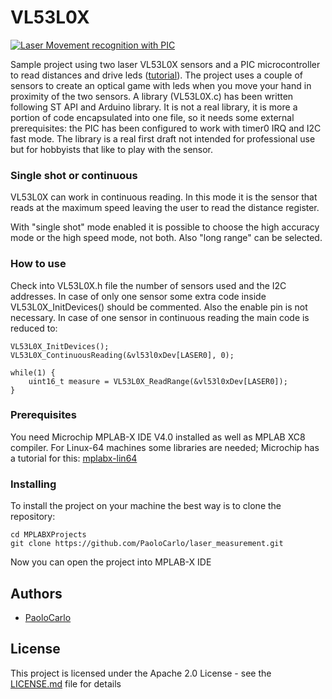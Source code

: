 # VL53L0X

[![Laser Movement recognition with PIC](https://img.youtube.com/vi/rw44PFi9w5A/0.jpg)](https://www.youtube.com/watch?v=rw44PFi9w5A)

Sample project using two laser VL53L0X sensors and a PIC microcontroller to read distances and drive leds ([tutorial](http://www.paolocarlobernardi.it/index.php/en/embedded-en)).
The project uses a couple of sensors to create an optical game with leds when you move your hand in proximity of the two sensors.
A library (VL53L0X.c) has been written following ST API and Arduino library. It is not a real library, it is more a portion of code encapsulated into one file, so it needs some external prerequisites: the PIC has been configured to work with timer0 IRQ and I2C fast mode.
The library is a real first draft not intended for professional use but for hobbyists that like to play with the sensor.

### Single shot or continuous
VL53L0X can work in continuous reading. In this mode it is the sensor that reads at the maximum speed leaving the user to read the distance register.

With "single shot" mode enabled it is possible to choose the high accuracy mode or the high speed mode, not both. Also "long range" can be selected.

### How to use
Check into VL53L0X.h file the number of sensors used and the I2C addresses.
In case of only one sensor some extra code inside VL53L0X_InitDevices() should be commented. Also the enable pin is not necessary.
In case of one sensor in continuous reading the main code is reduced to:

```
VL53L0X_InitDevices();
VL53L0X_ContinuousReading(&vl53l0xDev[LASER0], 0);

while(1) {
    uint16_t measure = VL53L0X_ReadRange(&vl53l0xDev[LASER0]);
}
```

### Prerequisites

You need Microchip MPLAB-X IDE V4.0 installed as well as MPLAB XC8 compiler.
For Linux-64 machines some libraries are needed; Microchip has a tutorial for this: [mplabx-lin64](http://microchipdeveloper.com/install:mplabx-lin64)

### Installing

To install the project on your machine the best way is to clone the repository:

```
cd MPLABXProjects
git clone https://github.com/PaoloCarlo/laser_measurement.git
```

Now you can open the project into MPLAB-X IDE

## Authors

* [PaoloCarlo](https://github.com/PaoloCarlo)


## License

This project is licensed under the Apache 2.0 License - see the [LICENSE.md](LICENSE.md) file for details

